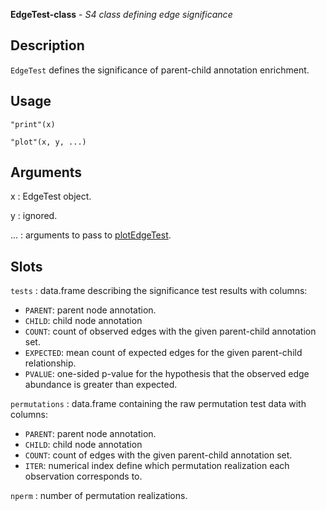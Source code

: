 **EdgeTest-class** - *S4 class defining edge significance*

Description
--------------------

`EdgeTest` defines the significance of parent-child annotation enrichment.


Usage
--------------------
```
"print"(x)
```
```
"plot"(x, y, ...)
```

Arguments
-------------------

x
:   EdgeTest object.

y
:   ignored.

...
:   arguments to pass to [plotEdgeTest](plotEdgeTest.md).




Slots
-------------------



`tests`
:   data.frame describing the significance test results with columns:

+ `PARENT`:    parent node annotation.
+ `CHILD`:     child node annotation
+ `COUNT`:     count of observed edges with the given 
parent-child annotation set.
+ `EXPECTED`:  mean count of expected edges for the 
given parent-child relationship.
+ `PVALUE`:    one-sided p-value for the hypothesis that 
the observed edge abundance is greater 
than expected.


`permutations`
:   data.frame containing the raw permutation test data with columns:

+ `PARENT`:  parent node annotation.
+ `CHILD`:   child node annotation
+ `COUNT`:   count of edges with the given parent-child 
annotation set.
+ `ITER`:    numerical index define which permutation
realization each observation corresponds 
to.


`nperm`
:   number of permutation realizations.









